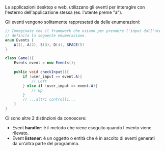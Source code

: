 Le applicazioni desktop e web, utilizzano gli eventi
per interagire con l'esterno dell'applicazione stessa (es. l'utente preme "a").

Gli eventi vengono solitamente rappresetati da delle enumerazioni:
```Java
// Immaginate che il framework che usiamo per prendere l'input dall'utente, abbia
// definita la seguente enumerazione.
enum Events {
    W(1), A(2), S(3), D(4), SPACE(5)
}

class Game(){
    Events event = new Events();
    
    public void checkInput(){
        if (user_input == event.A){
            // Left
        } else if (user_input == event.W){
            // Up
        }
        // ...altri controlli...
    }
}
```

Ci sono altre 2 distinzioni da conoscere:
- Event **handler**: è il metodo che viene eseguito quando l'evento viene rilevato.
- Event **listener**: è un oggetto o entità che è in ascolto di eventi generati da un'altra parte del programma.


